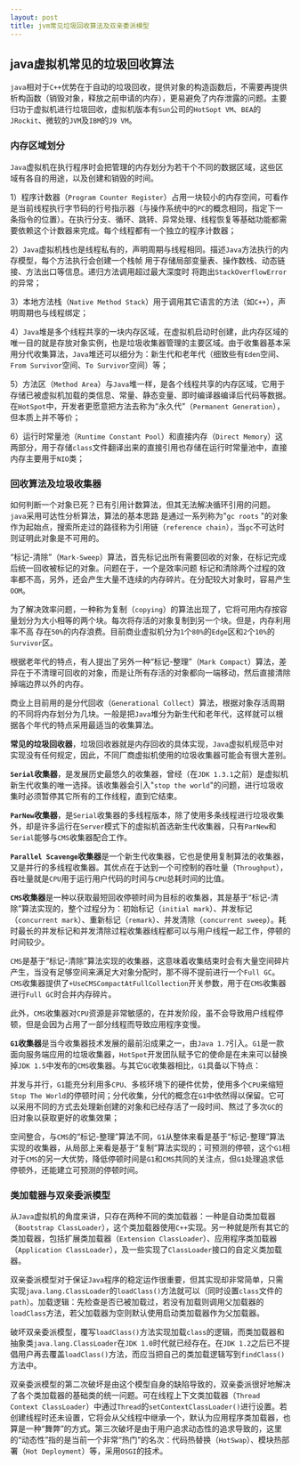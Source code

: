 ```yaml
---
layout: post
title: jvm常见垃圾回收算法及双亲委派模型
---
```

## java虚拟机常见的垃圾回收算法

`java`相对于`C++`优势在于自动的垃圾回收，提供对象的构造函数后，不需要再提供析构函数（销毁对象，释放之前申请的内存），更易避免了内存泄露的问题。主要归功于虚拟机进行垃圾回收，虚拟机版本有`Sun`公司的`HotSopt VM`、`BEA`的`JRockit`、微软的`JVM`及`IBM`的`J9 VM`。

### 内存区域划分

`Java`虚拟机在执行程序时会把管理的内存划分为若干个不同的数据区域，这些区域有各自的用途，以及创建和销毁的时间。

1）程序计数器（`Program Counter Register`）占用一块较小的内存空间，可看作是当前线程执行字节码的行号指示器（与操作系统中的`PC`的概念相同，指定下一条指令的位置）。在执行分支、循环、跳转、异常处理、线程恢复等基础功能都需要依赖这个计数器来完成。每个线程都有一个独立的程序计数器；

2）`Java`虚拟机栈也是线程私有的，声明周期与线程相同。描述`Java`方法执行的内存模型，每个方法执行会创建一个栈帧 用于存储局部变量表、操作数栈、动态链接、方法出口等信息。递归方法调用超过最大深度时 将跑出`StackOverflowError`的异常；

3）本地方法栈（`Native Method Stack`）用于调用其它语言的方法（如`C++`），声明周期也与线程绑定；

4）`Java`堆是多个线程共享的一块内存区域，在虚拟机启动时创建，此内存区域的唯一目的就是存放对象实例，也是垃圾收集器管理的主要区域。由于收集器基本采用分代收集算法，`Java`堆还可以细分为：新生代和老年代（细致些有`Eden`空间、`From Survivor`空间、`To Survivor`空间）等；
<!-- more -->
5）方法区（`Method Area`）与`Java`堆一样，是各个线程共享的内存区域，它用于存储已被虚拟机加载的类信息、常量、静态变量、即时编译器编译后代码等数据。在`HotSpot`中，开发者更愿意把方法去称为“永久代”（`Permanent Generation`），但本质上并不等价；

6）运行时常量池（`Runtime Constant Pool`）和直接内存（`Direct Memory`）这两部分，用于存储`class`文件翻译出来的直接引用也存储在运行时常量池中，直接内存主要用于`NIO`类；

### 回收算法及垃圾收集器

如何判断一个对象已死？已有引用计数算法，但其无法解决循环引用的问题。`java`采用可达性分析算法，算法的基本思路 是通过一系列称为"`gc roots` "的对象作为起始点，搜索所走过的路径称为引用链（`reference chain`），当`gc`不可达时 则证明此对象是不可用的。

“标记-清除”（`Mark-Sweep`）算法，首先标记出所有需要回收的对象，在标记完成后统一回收被标记的对象。问题在于，一个是效率问题 标记和清除两个过程的效率都不高，另外，还会产生大量不连续的内存碎片。在分配较大对象时，容易产生`OOM`。

为了解决效率问题，一种称为复制（`copying`）的算法出现了，它将可用内存按容量划分为大小相等的两个块。每次将存活的对象复制到另一个块。但是，内存利用率不高 存在`50%`的内存浪费。目前商业虚拟机分为`1`个`80%`的`Edge`区和`2`个`10%`的`Survivor`区。

根据老年代的特点，有人提出了另外一种“标记-整理”（`Mark Compact`）算法，差异在于不清理可回收的对象，而是让所有存活的对象都向一端移动，然后直接清除掉端边界以外的内存。

商业上目前用的是分代回收（`Generational Collect`）算法，根据对象存活周期的不同将内存划分为几块。一般是把`Java`堆分为新生代和老年代，这样就可以根据各个年代的特点采用最适当的收集算法。

**常见的垃圾回收器**，垃圾回收器就是内存回收的具体实现，`Java`虚拟机规范中对实现没有任何规定，因此，不同厂商虚拟机使用的垃圾收集器可能会有很大差别。

**`Serial`收集器**，是发展历史最悠久的收集器，曾经（在`JDK 1.3.1`之前）是虚拟机新生代收集的唯一选择。该收集器会引入"`stop the world`"的问题，进行垃圾收集时必须暂停其它所有的工作线程，直到它结束。

**`ParNew`收集器**，是`Serial`收集器的多线程版本，除了使用多条线程进行垃圾收集外，却是许多运行在`Server`模式下的虚拟机首选新生代收集器，只有`ParNew`和`Serial`能够与`CMS`收集器配合工作。

**`Parallel Scavenge`收集器**是一个新生代收集器，它也是使用复制算法的收集器，又是并行的多线程收集器。其优点在于达到一个可控制的吞吐量（`Throughput`），吞吐量就是`CPU`用于运行用户代码的时间与`CPU`总耗时间的比值。

**`CMS`收集器**是一种以获取最短回收停顿时间为目标的收集器，其是基于“标记-清除”算法实现的，整个过程分为：初始标记（`initial mark`）、并发标记（`concurrent mark`）、重新标记（`remark`）、并发清除（`concurrent sweep`）。耗时最长的并发标记和并发清除过程收集器线程都可以与用户线程一起工作，停顿的时间较少。

`CMS`是基于“标记-清除”算法实现的收集器，这意味着收集结束时会有大量空间碎片产生，当没有足够空间来满足大对象分配时，那不得不提前进行一个`Full GC`。`CMS`收集器提供了`+UseCMSCompactAtFullCollection`开关参数，用于在`CMS`收集器进行`Full GC`时合并内存碎片。

此外，`CMS`收集器对`CPU`资源是非常敏感的，在并发阶段，虽不会导致用户线程停顿，但是会因为占用了一部分线程而导致应用程序变慢。

**`G1`收集器**是当今收集器技术发展的最前沿成果之一，由`Java 1.7`引入。`G1`是一款面向服务端应用的垃圾收集器，`HotSpot`开发团队赋予它的使命是在未来可以替换掉`JDK 1.5`中发布的`CMS`收集器。与其它`GC`收集器相比，`G1`具备以下特点：

并发与并行，`G1`能充分利用多`CPU`、多核环境下的硬件优势，使用多个`CPU`来缩短`Stop The World`的停顿时间；分代收集，分代的概念在`G1`中依然得以保留。它可以采用不同的方式去处理新创建的对象和已经存活了一段时间、熬过了多次`GC`的旧对象以获取更好的收集效果；

空间整合，与`CMS`的“标记-整理”算法不同，`G1`从整体来看是基于“标记-整理”算法实现的收集器，从局部上来看是基于“复制”算法实现的；可预测的停顿，这个`G1`相对于`CMS`的另一大优势，降低停顿时间是`G1`和`CMS`共同的关注点，但`G1`处理追求低停顿外，还能建立可预测的停顿时间。	

### 类加载器与双亲委派模型

从`Java`虚拟机的角度来讲，只存在两种不同的类加载器：一种是自动类加载器（`Bootstrap ClassLoader`），这个类加载器使用`C++`实现。另一种就是所有其它的类加载器，包括扩展类加载器（`Extension ClassLoader`）、应用程序类加载器（`Application ClassLoader`），及一些实现了`ClassLoader`接口的自定义类加载器。

双亲委派模型对于保证`Java`程序的稳定运作很重要，但其实现却非常简单，只需实现`java.lang.ClassLoader`的`loadClass()`方法就可以（同时设置`class`文件的`path`）。加载逻辑：先检查是否已被加载过，若没有加载则调用父加载器的`loadClass`方法，若父加载器为空则默认使用启动类加载器作为父加载器。

破坏双亲委派模型，覆写`loadClass()`方法实现加载`class`的逻辑，而类加载器和抽象类`java.lang.ClassLoader`在`JDK 1.0`时代就已经存在。在`JDK 1.2`之后已不提倡用户再去覆盖`loadClass()`方法，而应当把自己的类加载逻辑写到`findClass()`方法中。

双亲委派模型的第二次破坏是由这个模型自身的缺陷导致的，双亲委派很好地解决了各个类加载器的基础类的统一问题。可在线程上下文类加载器（`Thread Context ClassLoader`）中通过`Thread`的`setContextClassLoader()`进行设置。若创建线程时还未设置，它将会从父线程中继承一个，默认为应用程序类加载器，也算是一种“舞弊”的方式。第三次破坏是由于用户追求动态性的追求导致的，这里的“动态性”指的是当前一个非常“热门”的名次：代码热替换（`HotSwap`）、模块热部署（`Hot Deployment`）等，采用`OSGI`的技术。








